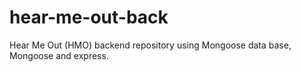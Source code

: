 # hear-me-out-back
Hear Me Out (HMO) backend repository using Mongoose data base, Mongoose and express.
